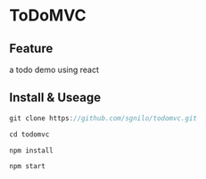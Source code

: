 # ToDoMVC

## Feature

a todo demo using react

## Install & Useage

```javascript
git clone https://github.com/sgnilo/todomvc.git

cd todomvc

npm install

npm start
```
